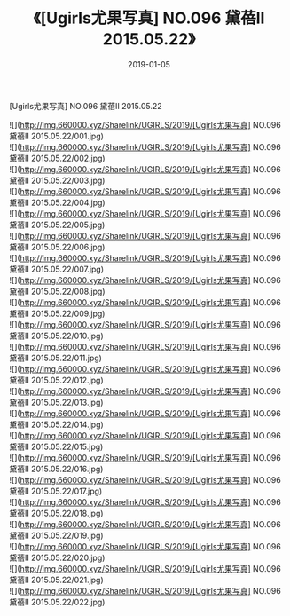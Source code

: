 ﻿---
layout: post
title:  《[Ugirls尤果写真] NO.096 黛蓓II 2015.05.22》
date:   2019-01-05
img: http://img.660000.xyz/Sharelink/UGIRLS/2019/[Ugirls尤果写真] NO.096 黛蓓II 2015.05.22/000.jpg
categories: [美女, 清纯, 唯美]
---

[Ugirls尤果写真] NO.096 黛蓓II 2015.05.22

 ![](http://img.660000.xyz/Sharelink/UGIRLS/2019/[Ugirls尤果写真] NO.096 黛蓓II 2015.05.22/001.jpg) <br>![](http://img.660000.xyz/Sharelink/UGIRLS/2019/[Ugirls尤果写真] NO.096 黛蓓II 2015.05.22/002.jpg) <br>![](http://img.660000.xyz/Sharelink/UGIRLS/2019/[Ugirls尤果写真] NO.096 黛蓓II 2015.05.22/003.jpg) <br>![](http://img.660000.xyz/Sharelink/UGIRLS/2019/[Ugirls尤果写真] NO.096 黛蓓II 2015.05.22/004.jpg) <br>![](http://img.660000.xyz/Sharelink/UGIRLS/2019/[Ugirls尤果写真] NO.096 黛蓓II 2015.05.22/005.jpg) <br>![](http://img.660000.xyz/Sharelink/UGIRLS/2019/[Ugirls尤果写真] NO.096 黛蓓II 2015.05.22/006.jpg) <br>![](http://img.660000.xyz/Sharelink/UGIRLS/2019/[Ugirls尤果写真] NO.096 黛蓓II 2015.05.22/007.jpg) <br>![](http://img.660000.xyz/Sharelink/UGIRLS/2019/[Ugirls尤果写真] NO.096 黛蓓II 2015.05.22/008.jpg) <br>![](http://img.660000.xyz/Sharelink/UGIRLS/2019/[Ugirls尤果写真] NO.096 黛蓓II 2015.05.22/009.jpg) <br>![](http://img.660000.xyz/Sharelink/UGIRLS/2019/[Ugirls尤果写真] NO.096 黛蓓II 2015.05.22/010.jpg) <br>![](http://img.660000.xyz/Sharelink/UGIRLS/2019/[Ugirls尤果写真] NO.096 黛蓓II 2015.05.22/011.jpg) <br>![](http://img.660000.xyz/Sharelink/UGIRLS/2019/[Ugirls尤果写真] NO.096 黛蓓II 2015.05.22/012.jpg) <br>![](http://img.660000.xyz/Sharelink/UGIRLS/2019/[Ugirls尤果写真] NO.096 黛蓓II 2015.05.22/013.jpg) <br>![](http://img.660000.xyz/Sharelink/UGIRLS/2019/[Ugirls尤果写真] NO.096 黛蓓II 2015.05.22/014.jpg) <br>![](http://img.660000.xyz/Sharelink/UGIRLS/2019/[Ugirls尤果写真] NO.096 黛蓓II 2015.05.22/015.jpg) <br>![](http://img.660000.xyz/Sharelink/UGIRLS/2019/[Ugirls尤果写真] NO.096 黛蓓II 2015.05.22/016.jpg) <br>![](http://img.660000.xyz/Sharelink/UGIRLS/2019/[Ugirls尤果写真] NO.096 黛蓓II 2015.05.22/017.jpg) <br>![](http://img.660000.xyz/Sharelink/UGIRLS/2019/[Ugirls尤果写真] NO.096 黛蓓II 2015.05.22/018.jpg) <br>![](http://img.660000.xyz/Sharelink/UGIRLS/2019/[Ugirls尤果写真] NO.096 黛蓓II 2015.05.22/019.jpg) <br>![](http://img.660000.xyz/Sharelink/UGIRLS/2019/[Ugirls尤果写真] NO.096 黛蓓II 2015.05.22/020.jpg) <br>![](http://img.660000.xyz/Sharelink/UGIRLS/2019/[Ugirls尤果写真] NO.096 黛蓓II 2015.05.22/021.jpg) <br>![](http://img.660000.xyz/Sharelink/UGIRLS/2019/[Ugirls尤果写真] NO.096 黛蓓II 2015.05.22/022.jpg) <br>